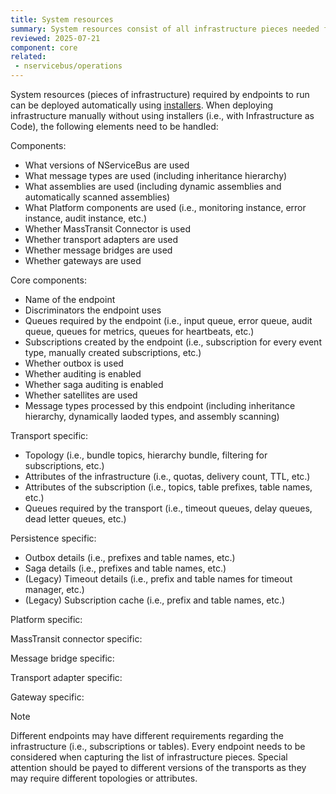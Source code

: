 ```yaml
---
title: System resources
summary: System resources consist of all infrastructure pieces needed for the endpoint to work properly
reviewed: 2025-07-21
component: core
related:
 - nservicebus/operations
---
```


System resources (pieces of infrastructure) required by endpoints to run can be deployed automatically using [installers](installers). When deploying infrastructure manually without using installers (i.e., with Infrastructure as Code), the following elements need to be handled:

Components:

- What versions of NServiceBus are used
- What message types are used (including inheritance hierarchy)
- What assemblies are used (including dynamic assemblies and automatically scanned assemblies)
- What Platform components are used (i.e., monitoring instance, error instance, audit instance, etc.)
- Whether MassTransit Connector is used
- Whether transport adapters are used
- Whether message bridges are used
- Whether gateways are used

Core components:

- Name of the endpoint
- Discriminators the endpoint uses
- Queues required by the endpoint (i.e., input queue, error queue, audit queue, queues for metrics, queues for heartbeats, etc.)
- Subscriptions created by the endpoint (i.e., subscription for every event type, manually created subscriptions, etc.)
- Whether outbox is used
- Whether auditing is enabled
- Whether saga auditing is enabled
- Whether satellites are used
- Message types processed by this endpoint (including inheritance hierarchy, dynamically laoded types, and assembly scanning)

Transport specific:

- Topology (i.e., bundle topics, hierarchy bundle, filtering for subscriptions, etc.)
- Attributes of the infrastructure (i.e., quotas, delivery count, TTL, etc.)
- Attributes of the subscription (i.e., topics, table prefixes, table names, etc.)
- Queues required by the transport (i.e., timeout queues, delay queues, dead letter queues, etc.)

Persistence specific:

- Outbox details (i.e., prefixes and table names, etc.)
- Saga details (i.e., prefixes and table names, etc.)
- (Legacy) Timeout details (i.e., prefix and table names for timeout manager, etc.)
- (Legacy) Subscription cache (i.e., prefix and table names, etc.)

Platform specific:

MassTransit connector specific:

Message bridge specific:

Transport adapter specific:

Gateway specific:


> [!NOTE]
> Different endpoints may have different requirements regarding the infrastructure (i.e., subscriptions or tables). Every endpoint needs to be considered when capturing the list of infrastructure pieces. Special attention should be payed to different versions of the transports as they may require different topologies or attributes.
